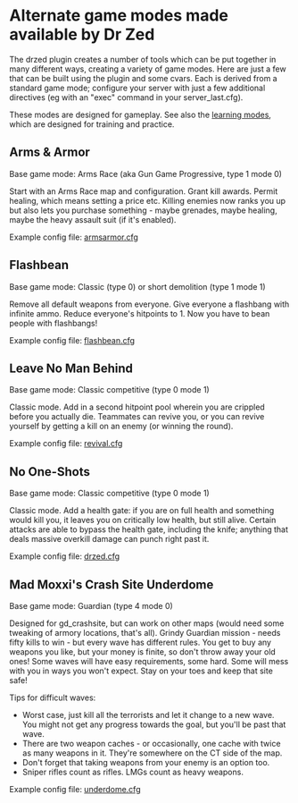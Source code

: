 # Alternate game modes made available by Dr Zed

The drzed plugin creates a number of tools which can be put together in many
different ways, creating a variety of game modes. Here are just a few that can
be built using the plugin and some cvars. Each is derived from a standard game
mode; configure your server with just a few additional directives (eg with an
"exec" command in your server_last.cfg).

These modes are designed for gameplay. See also the [learning modes](learning),
which are designed for training and practice.

## Arms & Armor

Base game mode: Arms Race (aka Gun Game Progressive, type 1 mode 0)

Start with an Arms Race map and configuration. Grant kill awards. Permit
healing, which means setting a price etc. Killing enemies now ranks you up
but also lets you purchase something - maybe grenades, maybe healing, maybe
the heavy assault suit (if it's enabled).

Example config file: [armsarmor.cfg](https://github.com/Rosuav/tf2server/blob/master/steamcmd_linux/csgo/csgo/cfg/armsarmor.cfg)

## Flashbean

Base game mode: Classic (type 0) or short demolition (type 1 mode 1)

Remove all default weapons from everyone. Give everyone a flashbang with
infinite ammo. Reduce everyone's hitpoints to 1. Now you have to bean people
with flashbangs!

Example config file: [flashbean.cfg](https://github.com/Rosuav/tf2server/blob/master/steamcmd_linux/csgo/csgo/cfg/flashbean.cfg)

## Leave No Man Behind

Base game mode: Classic competitive (type 0 mode 1)

Classic mode. Add in a second hitpoint pool wherein you are crippled before
you actually die. Teammates can revive you, or you can revive yourself by
getting a kill on an enemy (or winning the round).

Example config file: [revival.cfg](https://github.com/Rosuav/tf2server/blob/master/steamcmd_linux/csgo/csgo/cfg/revival.cfg)

## No One-Shots

Base game mode: Classic competitive (type 0 mode 1)

Classic mode. Add a health gate: if you are on full health and something
would kill you, it leaves you on critically low health, but still alive.
Certain attacks are able to bypass the health gate, including the knife;
anything that deals massive overkill damage can punch right past it.

Example config file: [drzed.cfg](https://github.com/Rosuav/tf2server/blob/master/steamcmd_linux/csgo/csgo/cfg/drzed.cfg)

## Mad Moxxi's Crash Site Underdome

Base game mode: Guardian (type 4 mode 0)

Designed for gd_crashsite, but can work on other maps (would need some
tweaking of armory locations, that's all). Grindy Guardian mission - needs
fifty kills to win - but every wave has different rules. You get to buy any
weapons you like, but your money is finite, so don't throw away your old
ones! Some waves will have easy requirements, some hard. Some will mess with
you in ways you won't expect. Stay on your toes and keep that site safe!

Tips for difficult waves:
* Worst case, just kill all the terrorists and let it change to a new wave. You
  might not get any progress towards the goal, but you'll be past that wave.
* There are two weapon caches - or occasionally, one cache with twice as many
  weapons in it. They're somewhere on the CT side of the map.
* Don't forget that taking weapons from your enemy is an option too.
* Sniper rifles count as rifles. LMGs count as heavy weapons.

Example config file: [underdome.cfg](https://github.com/Rosuav/tf2server/blob/master/steamcmd_linux/csgo/csgo/cfg/underdome.cfg)
